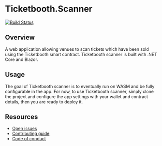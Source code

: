 # Ticketbooth.Scanner

[![Build Status](https://dev.azure.com/developmomentum/Ticketbooth/_apis/build/status/Scanner%20App?branchName=master)](https://dev.azure.com/developmomentum/Ticketbooth/_build/latest?definitionId=9&branchName=master)

## Overview

A web application allowing venues to scan tickets which have been sold using the Ticketbooth smart contract. Ticketbooth scanner is built with .NET Core and Blazor.

## Usage

The goal of Ticketbooth scanner is to eventually run on WASM and be fully configurable in the app. For now, to use Ticketbooth scanner, simply clone the project and configure the app settings with your wallet and contract details, then you are ready to deploy it.

## Resources

* [Open issues](https://github.com/drmathias/Ticketbooth/issues)
* [Contributing guide](https://github.com/drmathias/Ticketbooth/blob/master/CONTRIBUTING.md)
* [Code of conduct](https://github.com/drmathias/Ticketbooth/blob/master/CODE_OF_CONDUCT.md)
